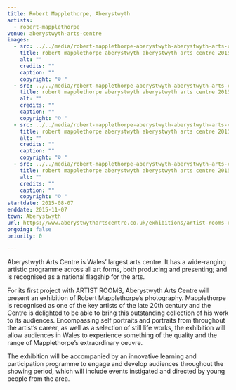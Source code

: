 ```yaml
---
title: Robert Mapplethorpe, Aberystwyth
artists:
  - robert-mapplethorpe
venue: aberystwyth-arts-centre
images:
  - src: ../../media/robert-mapplethorpe-aberystwyth-aberystwyth-arts-centre-2015-08-07-0.webp
    title: robert mapplethorpe aberystwyth aberystwyth arts centre 2015 08 07 0
    alt: ""
    credits: ""
    caption: ""
    copyright: "© "
  - src: ../../media/robert-mapplethorpe-aberystwyth-aberystwyth-arts-centre-2015-08-07-1.webp
    title: robert mapplethorpe aberystwyth aberystwyth arts centre 2015 08 07 1
    alt: ""
    credits: ""
    caption: ""
    copyright: "© "
  - src: ../../media/robert-mapplethorpe-aberystwyth-aberystwyth-arts-centre-2015-08-07-2.webp
    title: robert mapplethorpe aberystwyth aberystwyth arts centre 2015 08 07 2
    alt: ""
    credits: ""
    caption: ""
    copyright: "© "
  - src: ../../media/robert-mapplethorpe-aberystwyth-aberystwyth-arts-centre-2015-08-07-3.webp
    title: robert mapplethorpe aberystwyth aberystwyth arts centre 2015 08 07 3
    alt: ""
    credits: ""
    caption: ""
    copyright: "© "
startdate: 2015-08-07
enddate: 2015-11-07
town: Aberystwyth
url: https://www.aberystwythartscentre.co.uk/exhibitions/artist-rooms-robert-mapplethorpe
ongoing: false
priority: 0

---
```


Aberystwyth Arts Centre is Wales’ largest arts centre. It has a wide-ranging artistic programme across all art forms, both producing and presenting; and is recognised as a national flagship for the arts.

For its first project with ARTIST ROOMS, Aberystwyth Arts Centre will present an exhibition of Robert Mapplethorpe’s photography. Mapplethorpe is recognised as one of the key artists of the late 20th century and the Centre is delighted to be able to bring this outstanding collection of his work to its audiences. Encompassing self portraits and portraits from throughout the artist’s career, as well as a selection of still life works, the exhibition will allow audiences in Wales to experience something of the quality and the range of Mapplethorpe’s extraordinary oeuvre.

The exhibition will be accompanied by an innovative learning and participation programme to engage and develop audiences throughout the showing period, which will include events instigated and directed by young people from the area.